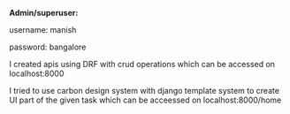 **Admin/superuser:**

username: manish

password: bangalore


I created apis using DRF with crud operations which can be accessed on localhost:8000

I tried to use carbon design system with django template system
to create UI part of the given task which can be acceessed on localhost:8000/home





